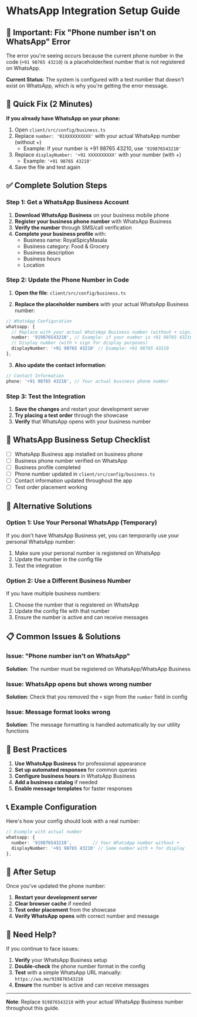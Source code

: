 # WhatsApp Integration Setup Guide

## 🚨 Important: Fix "Phone number isn't on WhatsApp" Error

The error you're seeing occurs because the current phone number in the code (`+91 98765 43210`) is a placeholder/test number that is not registered on WhatsApp.

**Current Status**: The system is configured with a test number that doesn't exist on WhatsApp, which is why you're getting the error message.

## 🚀 Quick Fix (2 Minutes)

**If you already have WhatsApp on your phone:**

1. Open `client/src/config/business.ts`
2. Replace `number: '91XXXXXXXXXX'` with your actual WhatsApp number (without +)
   - Example: If your number is +91 98765 43210, use `'919876543210'`
3. Replace `displayNumber: '+91 XXXXXXXXXX'` with your number (with +)
   - Example: `'+91 98765 43210'`
4. Save the file and test again

## ✅ Complete Solution Steps

### Step 1: Get a WhatsApp Business Account

1. **Download WhatsApp Business** on your business mobile phone
2. **Register your business phone number** with WhatsApp Business
3. **Verify the number** through SMS/call verification
4. **Complete your business profile** with:
   - Business name: RoyalSpicyMasala
   - Business category: Food & Grocery
   - Business description
   - Business hours
   - Location

### Step 2: Update the Phone Number in Code

1. **Open the file**: `client/src/config/business.ts`

2. **Replace the placeholder numbers** with your actual WhatsApp Business number:

```typescript
// WhatsApp Configuration
whatsapp: {
  // Replace with your actual WhatsApp Business number (without + sign)
  number: '919876543210', // Example: if your number is +91 98765 43210
  // Display number (with + sign for display purposes)
  displayNumber: '+91 98765 43210' // Example: +91 98765 43210
},
```

3. **Also update the contact information**:

```typescript
// Contact Information
phone: '+91 98765 43210', // Your actual business phone number
```

### Step 3: Test the Integration

1. **Save the changes** and restart your development server
2. **Try placing a test order** through the showcase
3. **Verify** that WhatsApp opens with your business number

## 📱 WhatsApp Business Setup Checklist

- [ ] WhatsApp Business app installed on business phone
- [ ] Business phone number verified on WhatsApp
- [ ] Business profile completed
- [ ] Phone number updated in `client/src/config/business.ts`
- [ ] Contact information updated throughout the app
- [ ] Test order placement working

## 🔧 Alternative Solutions

### Option 1: Use Your Personal WhatsApp (Temporary)
If you don't have WhatsApp Business yet, you can temporarily use your personal WhatsApp number:

1. Make sure your personal number is registered on WhatsApp
2. Update the number in the config file
3. Test the integration

### Option 2: Use a Different Business Number
If you have multiple business numbers:

1. Choose the number that is registered on WhatsApp
2. Update the config file with that number
3. Ensure the number is active and can receive messages

## 📋 Common Issues & Solutions

### Issue: "Phone number isn't on WhatsApp"
**Solution**: The number must be registered on WhatsApp/WhatsApp Business

### Issue: WhatsApp opens but shows wrong number
**Solution**: Check that you removed the `+` sign from the `number` field in config

### Issue: Message format looks wrong
**Solution**: The message formatting is handled automatically by our utility functions

## 🎯 Best Practices

1. **Use WhatsApp Business** for professional appearance
2. **Set up automated responses** for common queries
3. **Configure business hours** in WhatsApp Business
4. **Add a business catalog** if needed
5. **Enable message templates** for faster responses

## 📞 Example Configuration

Here's how your config should look with a real number:

```typescript
// Example with actual number
whatsapp: {
  number: '919876543210',        // Your WhatsApp number without +
  displayNumber: '+91 98765 43210' // Same number with + for display
},
```

## 🚀 After Setup

Once you've updated the phone number:

1. **Restart your development server**
2. **Clear browser cache** if needed
3. **Test order placement** from the showcase
4. **Verify WhatsApp opens** with correct number and message

## 📧 Need Help?

If you continue to face issues:

1. **Verify** your WhatsApp Business setup
2. **Double-check** the phone number format in the config
3. **Test** with a simple WhatsApp URL manually: `https://wa.me/919876543210`
4. **Ensure** the number is active and can receive messages

---

**Note**: Replace `919876543210` with your actual WhatsApp Business number throughout this guide.
